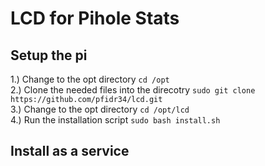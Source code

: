 # LCD for Pihole Stats

## Setup the pi

1.) Change to the opt directory ```cd /opt``` <br>
2.) Clone the needed files into the direcotry ```sudo git clone https://github.com/pfidr34/lcd.git``` <br>
3.) Change to the opt directory ```cd /opt/lcd``` <br>
4.) Run the installation script ```sudo bash install.sh``` <br>

## Install as a service
